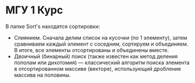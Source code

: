 # МГУ 1 Курс

В папке Sort's находятся сортировки:
+ Слиянием. Сначала делим список на кусочки (по 1 элементу), затем сравниваем каждый элемент с соседним, сортируем и объединяем. В итоге, все элементы отсортированы и объединены вместе.
+ Двоичный (бинарный) поиск (также известен как метод деления пополам или дихотомия) — классический алгоритм поиска элемента в отсортированном массиве (векторе), использующий дробление массива на половины.
